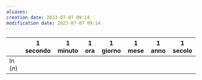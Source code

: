 ```yaml
---
aliases: 
creation date: 2023-07-07 09:14
modification date: 2023-07-07 09:14
---
```


|          | 1 secondo | 1 minuto | 1 ora | 1 giorno | 1 mese | 1 anno | 1 secolo |
| -------- | --------- | -------- | ----- | -------- | ------ | ------ | -------- |
| $\ln(n)$ |           |          |       |          |        |        |          |